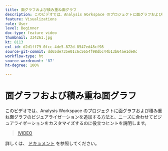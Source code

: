 ```yaml
---
title: 面グラフおよび積み重ね面グラフ
description: このビデオでは、Analysis Workspace のプロジェクトに面グラフおよび積み重ね面グラフのビジュアライゼーションを追加する方法と、ニーズに合わせてビジュアライゼーションをカスタマイズするのに役立つヒントを説明します。
feature: Visualizations
role: User
level: Beginner
doc-type: feature video
thumbnail: 334261.jpg
kt: 8113
exl-id: d2d1ff79-0fcc-4de5-872d-8547ed48cf98
source-git-commit: dd65de735e01c6c5654f98dbc44b13b64ae1de0c
workflow-type: ht
source-wordcount: '87'
ht-degree: 100%

---
```


# 面グラフおよび積み重ね面グラフ

このビデオでは、Analysis Workspace のプロジェクトに面グラフおよび積み重ね面グラフのビジュアライゼーションを追加する方法と、ニーズに合わせてビジュアライゼーションをカスタマイズするのに役立つヒントを説明します。

>[!VIDEO](https://video.tv.adobe.com/v/334261/?quality=12&learn=on)

詳しくは、 [ドキュメント](https://experienceleague.adobe.com/docs/analytics/analyze/analysis-workspace/visualizations/area.html?lang=ja#) を参照してください。
